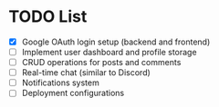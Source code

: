 # TODO List

- [x] Google OAuth login setup (backend and frontend)
- [ ] Implement user dashboard and profile storage
- [ ] CRUD operations for posts and comments
- [ ] Real-time chat (similar to Discord)
- [ ] Notifications system
- [ ] Deployment configurations
